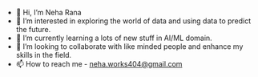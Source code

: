 - 👋 Hi, I’m Neha Rana
- 👀 I’m interested in exploring the world of data and using data to predict the future.
- 🌱 I’m currently learning a lots of new stuff in AI/ML domain.
- 💞️ I’m looking to collaborate with like minded people and enhance my skills in the field.
- 📫 How to reach me - neha.works404@gmail.com

<!---
neharana404/neharana404 is a ✨ special ✨ repository because its `README.md` (this file) appears on your GitHub profile.
You can click the Preview link to take a look at your changes.
--->

